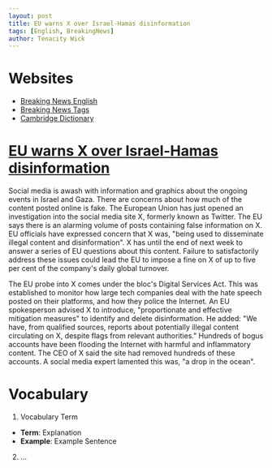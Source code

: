 ```yaml
---
layout: post
title: EU warns X over Israel-Hamas disinformation
tags: [English, BreakingNews]
author: Tenacity Wick
---
```


# Websites

- [Breaking News English](https://breakingnewsenglish.com/)
- [Breaking News Tags](https://zhouqiang19980220.github.io/tags/#books)
- [Cambridge Dictionary](https://dictionary.cambridge.org/)

# [EU warns X over Israel-Hamas disinformation](https://breakingnewsenglish.com/2310/231016-online-disinformation.html)

Social media is awash with information and graphics about the ongoing events in Israel and Gaza. There are concerns about how much of the content posted online is fake. The European Union has just opened an investigation into the social media site X, formerly known as Twitter. The EU says there is an alarming volume of posts containing false information on X. EU officials have expressed concern that X was, "being used to disseminate illegal content and disinformation". X has until the end of next week to answer a series of EU questions about this content. Failure to satisfactorily address these issues could lead the EU to impose a fine on X of up to five per cent of the company's daily global turnover.

The EU probe into X comes under the bloc's Digital Services Act. This was established to monitor how large tech companies deal with the hate speech posted on their platforms, and how they police the Internet. An EU spokesperson advised X to introduce, "proportionate and effective mitigation measures" to identify and delete disinformation. He added: "We have, from qualified sources, reports about potentially illegal content circulating on X, despite flags from relevant authorities." Hundreds of bogus accounts have been flooding the Internet with harmful and inflammatory content. The CEO of X said the site had removed hundreds of these accounts. A social media expert lamented this was, "a drop in the ocean".

# Vocabulary

1. Vocabulary Term
- **Term**: Explanation
- **Example**: Example Sentence
2. ...

